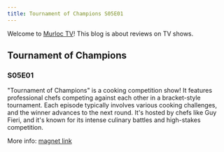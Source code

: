 ```yaml
---
title: Tournament of Champions S05E01
---
```

Welcome to [Murloc TV](https://murloc.icu/)! This blog is about reviews on TV shows.
## Tournament of Champions

### S05E01

"Tournament of Champions" is a cooking competition show! It features professional chefs competing against each other in a bracket-style tournament. Each episode typically involves various cooking challenges, and the winner advances to the next round. It's hosted by chefs like Guy Fieri, and it's known for its intense culinary battles and high-stakes competition.


More info: [magnet link](https://murloc.icu/torrents/faaf47b82c30e80c212986a5fda27859a145240a/)

